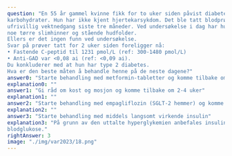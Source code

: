 ```yaml
---
question: "En 55 år gammel kvinne fikk for to uker siden påvist diabetes mellitus. Hun skulle redusere raske
karbohydrater. Hun har ikke kjent hjertekarsykdom. Det ble tatt blodprøver. Hun forteller om 6 kg
ufrivillig vektnedgang siste tre måneder. Ved undersøkelse i dag har hun lett redusert allmenntilstand,
noe tørre slimhinner og stående hudfolder.
Ellers er det ingen funn ved undersøkelse.
Svar på prøver tatt for 2 uker siden foreligger nå:
• Fastende C-peptid til 1231 pmol/L (ref: 300-1480 pmol/L)
• Anti-GAD var <0,08 ai (ref: <0,09 ai).
Du konkluderer med at hun har type 2 diabetes.
Hva er den beste måten å behandle henne på de neste dagene?"
answer0: "Starte behandling med metformin-tabletter og komme tilbake om 2-4 uker"
explanation0: ""
answer1: "Gi råd om kost og mosjon og komme tilbake om 2-4 uker"
explanation1: ""
answer2: "Starte behandling med empagliflozin (SGLT-2 hemmer) og komme tilbake om 2-4 uker"
explanation2: ""
answer3: "Starte behandling med middels langsomt virkende insulin"
explanation3: "På grunn av den uttalte hyperglykemien anbefales insulin som er mest potent til å senke
blodglukose."
rightAnswer: 3
image: "./img/var2023/18.png"
---
```



